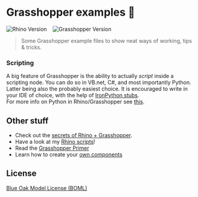 # Grasshopper examples 🦗

![Rhino Version](https://img.shields.io/badge/Rhino-6-801010?logo=Rhinoceros) &nbsp;&nbsp; ![Grasshopper Version](https://img.shields.io/badge/Grasshopper-1.0-71C53D?logo=Rhinoceros)  

> Some Grasshopper example files to show neat ways of working, tips & tricks.


### Scripting
A big feature of Grasshopper is the ability to actually _script_ inside a scripting node. You can do so in VB.net, C#, and most importantly Python. Latter being also the probably easiest choice. It is encouraged to write in your IDE of choice, with the help of [IronPython stubs](https://github.com/gtalarico/ironpython-stubs).  
For more info on Python in Rhino/Grasshopper see [this](https://developer.rhino3d.com/guides/rhinopython/).


## Other stuff

- Check out the [secrets of Rhino + Grasshopper](https://runxel.xyz/rhino-secrets/).  
- Have a look at my [Rhino scripts](https://github.com/runxel/rhino-scripts)!
- Read the [Grasshopper Primer](https://www.modelab.is/grasshopper-primer)
- Learn how to create your [own components](https://developer.rhino3d.com/guides/grasshopper/)

## License
[Blue Oak Model License (BOML)](/LICENSE.md)
